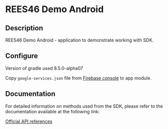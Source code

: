 # REES46 Demo Android

## Description

REES46 Demo Android - application to demonstrate working with SDK.

## Configure

Version of gradle used 8.5.0-alpha07

Copy `google-services.json` file from [Firebase console](https://console.firebase.google.com/u/0/) to app module.

## Documentation

For detailed information on methods used from the SDK, please refer to the documentation available at the following link:

[Official API references](https://reference.api.rees46.com/#introduction)